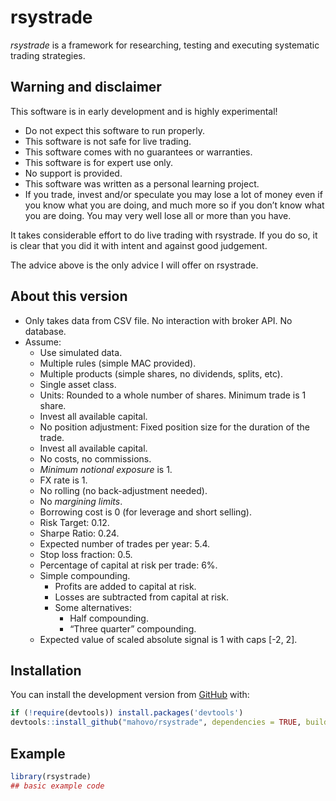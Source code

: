 
<!-- README.md is generated from README.Rmd. Please edit that file -->

# rsystrade

<!-- badges: start -->
<!-- badges: end -->

*rsystrade* is a framework for researching, testing and executing
systematic trading strategies.

## Warning and disclaimer

This software is in early development and is highly experimental!

- Do not expect this software to run properly.
- This software is not safe for live trading.
- This software comes with no guarantees or warranties.  
- This software is for expert use only.  
- No support is provided.  
- This software was written as a personal learning project.  
- If you trade, invest and/or speculate you may lose a lot of money even
  if you know what you are doing, and much more so if you don’t know
  what you are doing. You may very well lose all or more than you have.

It takes considerable effort to do live trading with rsystrade. If you
do so, it is clear that you did it with intent and against good
judgement.

The advice above is the only advice I will offer on rsystrade.

## About this version

- Only takes data from CSV file. No interaction with broker API. No
  database.
- Assume:
  - Use simulated data.
  - Multiple rules (simple MAC provided).
  - Multiple products (simple shares, no dividends, splits, etc).
  - Single asset class.
  - Units: Rounded to a whole number of shares. Minimum trade is 1
    share.
  - Invest all available capital.
  - No position adjustment: Fixed position size for the duration of the
    trade.
  - Invest all available capital.
  - No costs, no commissions.
  - *Minimum notional exposure* is 1.
  - FX rate is 1.
  - No rolling (no back-adjustment needed).
  - No *margining limits*.
  - Borrowing cost is 0 (for leverage and short selling).
  - Risk Target: 0.12.
  - Sharpe Ratio: 0.24.
  - Expected number of trades per year: 5.4.
  - Stop loss fraction: 0.5.
  - Percentage of capital at risk per trade: 6%.
  - Simple compounding.
    - Profits are added to capital at risk.
    - Losses are subtracted from capital at risk.
    - Some alternatives:
      - Half compounding.
      - “Three quarter” compounding.
  - Expected value of scaled absolute signal is 1 with caps \[-2, 2\].

## Installation

You can install the development version from
[GitHub](https://github.com/) with:

``` r
if (!require(devtools)) install.packages('devtools') 
devtools::install_github("mahovo/rsystrade", dependencies = TRUE, build_vignettes = TRUE)
```

## Example

``` r
library(rsystrade)
## basic example code
```
